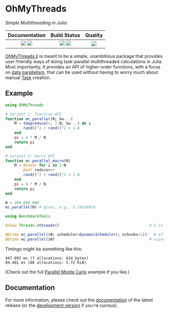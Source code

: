 # OhMyThreads

[docs-dev-img]: https://img.shields.io/badge/docs-dev-blue.svg
[docs-dev-url]: https://JuliaFolds2.github.io/OhMyThreads.jl/dev

[docs-stable-img]: https://img.shields.io/badge/docs-stable-blue.svg
[docs-stable-url]: https://JuliaFolds2.github.io/OhMyThreads.jl/stable

[ci-img]: https://github.com/JuliaFolds2/OhMyThreads.jl/actions/workflows/ci.yml/badge.svg
[ci-url]: https://github.com/JuliaFolds2/OhMyThreads.jl/actions/workflows/ci.yml

[cov-img]: https://codecov.io/gh/JuliaFolds2/OhMyThreads.jl/branch/master/graph/badge.svg
[cov-url]: https://codecov.io/gh/JuliaFolds2/OhMyThreads.jl

[lifecycle-img]: https://img.shields.io/badge/lifecycle-experimental-red.svg

[code-style-img]: https://img.shields.io/badge/code%20style-blue-4495d1.svg
[code-style-url]: https://github.com/invenia/BlueStyle

<!--
![Lifecycle](https://img.shields.io/badge/lifecycle-maturing-blue.svg)
![Lifecycle](https://img.shields.io/badge/lifecycle-stable-green.svg)
![Lifecycle](https://img.shields.io/badge/lifecycle-retired-orange.svg)
![Lifecycle](https://img.shields.io/badge/lifecycle-archived-red.svg)
![Lifecycle](https://img.shields.io/badge/lifecycle-dormant-blue.svg)
![Lifecycle](https://img.shields.io/badge/lifecycle-experimental-orange.svg)
-->

*Simple Multithreading in Julia*

| **Documentation**                                                               | **Build Status**                                                                                |  **Quality**                                                                                |
|:-------------------------------------------------------------------------------:|:-----------------------------------------------------------------------------------------------:|:-----------------------------------------------------------------------------------------------:|
| [![][docs-stable-img]][docs-stable-url] [![][docs-dev-img]][docs-dev-url] | [![][ci-img]][ci-url] [![][cov-img]][cov-url] | ![][lifecycle-img] |

[OhMyThreads.jl](https://github.com/JuliaFolds2/OhMyThreads.jl/) is meant to be a simple, unambitious package that provides user-friendly ways of doing task-parallel multithreaded calculations in Julia. Most importantly, it provides an API of higher-order functions, with a
focus on [data parallelism](https://en.wikipedia.org/wiki/Data_parallelism), that can be used without having to worry much about manual [Task](https://docs.julialang.org/en/v1/base/parallel/) creation.

## Example

```julia
using OhMyThreads

# Variant 1: function API
function mc_parallel(N; kw...)
    M = tmapreduce(+, 1:N; kw...) do i
        rand()^2 + rand()^2 < 1.0
    end
    pi = 4 * M / N
    return pi
end

# Variant 2: macro API
function mc_parallel_macro(N)
    M = @tasks for i in 1:N
        @set reducer=+
        rand()^2 + rand()^2 < 1.0
    end
    pi = 4 * M / N
    return pi
end

N = 100_000_000
mc_parallel(N) # gives, e.g., 3.14159924

using BenchmarkTools

@show Threads.nthreads()                                        # 5 in this example

@btime mc_parallel($N; scheduler=DynamicScheduler(; nchunks=1))   # effectively using 1 thread
@btime mc_parallel($N)                                          # using all 5 threads
```

Timings might be something like this:

```
447.093 ms (7 allocations: 624 bytes)
89.401 ms (66 allocations: 5.72 KiB)
```

(Check out the full [Parallel Monte Carlo](https://juliafolds2.github.io/OhMyThreads.jl/stable/literate/mc/mc/) example if you like.)

## Documentation

For more information, please check out the [documentation](https://JuliaFolds2.github.io/OhMyThreads.jl/stable) of the latest release (or the [development version](https://JuliaFolds2.github.io/OhMyThreads.jl/dev) if you're curious).

